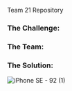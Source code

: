 Team 21 Repository

### The Challenge:

### The Team:

  ### The Solution:

 ![iPhone SE - 92 (1)](https://user-images.githubusercontent.com/44057363/102024985-604ccf00-3d95-11eb-95c0-7ddcf0539939.jpg)


